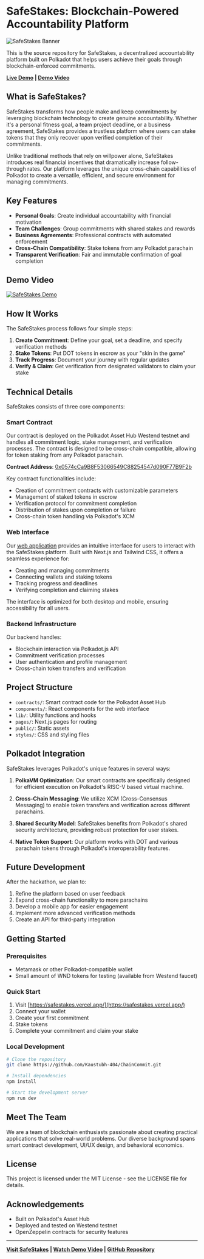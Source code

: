 # SafeStakes: Blockchain-Powered Accountability Platform

![SafeStakes Banner](https://placehold.co/1200x400/e6007a/white?text=SafeStakes)

This is the source repository for SafeStakes, a decentralized accountability platform built on Polkadot that helps users achieve their goals through blockchain-enforced commitments.

**[Live Demo](https://safestakes.vercel.app/) | [Demo Video](https://youtu.be/iSfdb_YqAos?feature=shared)**

## What is SafeStakes?

SafeStakes transforms how people make and keep commitments by leveraging blockchain technology to create genuine accountability. Whether it's a personal fitness goal, a team project deadline, or a business agreement, SafeStakes provides a trustless platform where users can stake tokens that they only recover upon verified completion of their commitments.

Unlike traditional methods that rely on willpower alone, SafeStakes introduces real financial incentives that dramatically increase follow-through rates. Our platform leverages the unique cross-chain capabilities of Polkadot to create a versatile, efficient, and secure environment for managing commitments.

## Key Features

- **Personal Goals**: Create individual accountability with financial motivation
- **Team Challenges**: Group commitments with shared stakes and rewards
- **Business Agreements**: Professional contracts with automated enforcement
- **Cross-Chain Compatibility**: Stake tokens from any Polkadot parachain
- **Transparent Verification**: Fair and immutable confirmation of goal completion

## Demo Video

[![SafeStakes Demo](https://img.youtube.com/vi/iSfdb_YqAos/0.jpg)](https://youtu.be/iSfdb_YqAos)

## How It Works

The SafeStakes process follows four simple steps:

1. **Create Commitment**: Define your goal, set a deadline, and specify verification methods
2. **Stake Tokens**: Put DOT tokens in escrow as your "skin in the game"
3. **Track Progress**: Document your journey with regular updates
4. **Verify & Claim**: Get verification from designated validators to claim your stake

## Technical Details

SafeStakes consists of three core components:

### Smart Contract

Our contract is deployed on the Polkadot Asset Hub Westend testnet and handles all commitment logic, stake management, and verification processes. The contract is designed to be cross-chain compatible, allowing for token staking from any Polkadot parachain.

**Contract Address**: [0x0574cCa9B8F53066549C88254547d090F77B9F2b](https://blockscout-asset-hub.parity-chains-scw.parity.io/address/0x0574cCa9B8F53066549C88254547d090F77B9F2b)

Key contract functionalities include:
- Creation of commitment contracts with customizable parameters
- Management of staked tokens in escrow
- Verification protocol for commitment completion
- Distribution of stakes upon completion or failure
- Cross-chain token handling via Polkadot's XCM

### Web Interface

Our [web application](https://safestakes.vercel.app/) provides an intuitive interface for users to interact with the SafeStakes platform. Built with Next.js and Tailwind CSS, it offers a seamless experience for:

- Creating and managing commitments
- Connecting wallets and staking tokens
- Tracking progress and deadlines
- Verifying completion and claiming stakes

The interface is optimized for both desktop and mobile, ensuring accessibility for all users.

### Backend Infrastructure

Our backend handles:
- Blockchain interaction via Polkadot.js API
- Commitment verification processes
- User authentication and profile management
- Cross-chain token transfers and verification

## Project Structure

- `contracts/`: Smart contract code for the Polkadot Asset Hub
- `components/`: React components for the web interface
- `lib/`: Utility functions and hooks
- `pages/`: Next.js pages for routing
- `public/`: Static assets
- `styles/`: CSS and styling files

## Polkadot Integration

SafeStakes leverages Polkadot's unique features in several ways:

1. **PolkaVM Optimization**: Our smart contracts are specifically designed for efficient execution on Polkadot's RISC-V based virtual machine.

2. **Cross-Chain Messaging**: We utilize XCM (Cross-Consensus Messaging) to enable token transfers and verification across different parachains.

3. **Shared Security Model**: SafeStakes benefits from Polkadot's shared security architecture, providing robust protection for user stakes.

4. **Native Token Support**: Our platform works with DOT and various parachain tokens through Polkadot's interoperability features.

## Future Development

After the hackathon, we plan to:

1. Refine the platform based on user feedback
2. Expand cross-chain functionality to more parachains
3. Develop a mobile app for easier engagement
4. Implement more advanced verification methods
5. Create an API for third-party integration

## Getting Started

### Prerequisites

- Metamask or other Polkadot-compatible wallet
- Small amount of WND tokens for testing (available from Westend faucet)

### Quick Start

1. Visit [https://safestakes.vercel.app/](https://safestakes.vercel.app/)
2. Connect your wallet
3. Create your first commitment
4. Stake tokens
5. Complete your commitment and claim your stake

### Local Development

```bash
# Clone the repository
git clone https://github.com/Kaustubh-404/ChainCommit.git

# Install dependencies
npm install

# Start the development server
npm run dev
```

## Meet The Team

We are a team of blockchain enthusiasts passionate about creating practical applications that solve real-world problems. Our diverse background spans smart contract development, UI/UX design, and behavioral economics.

## License

This project is licensed under the MIT License - see the LICENSE file for details.

## Acknowledgements

- Built on Polkadot's Asset Hub
- Deployed and tested on Westend testnet
- OpenZeppelin contracts for security features

---

**[Visit SafeStakes](https://safestakes.vercel.app/) | [Watch Demo Video](https://youtu.be/iSfdb_YqAos) | [GitHub Repository](https://github.com/Kaustubh-404/ChainCommit)**
